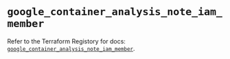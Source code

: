 # `google_container_analysis_note_iam_member`

Refer to the Terraform Registory for docs: [`google_container_analysis_note_iam_member`](https://registry.terraform.io/providers/hashicorp/google/5.1.0/docs/resources/container_analysis_note_iam_member).

